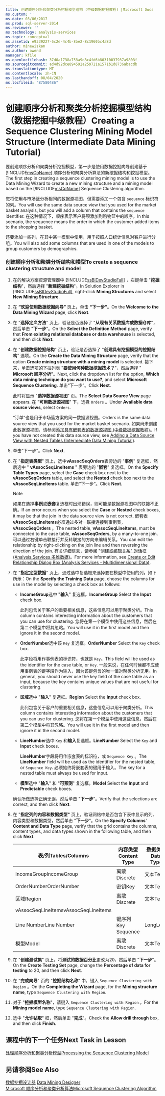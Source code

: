 ```yaml
---
title: 创建顺序分析和聚类分析挖掘模型结构 (中级数据挖掘教程) |Microsoft Docs
ms.custom: ''
ms.date: 03/06/2017
ms.prod: sql-server-2014
ms.reviewer: ''
ms.technology: analysis-services
ms.topic: conceptual
ms.assetid: e9339227-6c2e-4c4b-8be2-8c1960bc4a8d
author: minewiskan
ms.author: owend
manager: kfile
ms.openlocfilehash: 37d0a1738a758a9d8c4fd6b80310037937a9803f
ms.sourcegitcommit: ad4d92dce894592a259721a1571b1d8736abacdb
ms.translationtype: MT
ms.contentlocale: zh-CN
ms.lasthandoff: 08/04/2020
ms.locfileid: "87580486"
---
```

# <a name="creating-a-sequence-clustering-mining-model-structure-intermediate-data-mining-tutorial"></a><span data-ttu-id="51b9f-102">创建顺序分析和聚类分析挖掘模型结构（数据挖掘中级教程）</span><span class="sxs-lookup"><span data-stu-id="51b9f-102">Creating a Sequence Clustering Mining Model Structure (Intermediate Data Mining Tutorial)</span></span>
  <span data-ttu-id="51b9f-103">要创建顺序分析和聚类分析挖掘模型，第一步是使用数据挖掘向导创建基于 [!INCLUDE[msCoName](../includes/msconame-md.md)] 顺序分析和聚类分析算法的新挖掘结构和挖掘模型。</span><span class="sxs-lookup"><span data-stu-id="51b9f-103">The first step in creating a sequence clustering mining model is to use the Data Mining Wizard to create a new mining structure and a mining model based on the [!INCLUDE[msCoName](../includes/msconame-md.md)] Sequence Clustering algorithm.</span></span>  
  
 <span data-ttu-id="51b9f-104">您将使用与市场篮分析相同的数据源视图，但需要添加一个包含 `sequence` 标识符的列。</span><span class="sxs-lookup"><span data-stu-id="51b9f-104">You will use the same data source view that you used for the market basket analysis, but you will add a column that contains the `sequence` identifier.</span></span> <span data-ttu-id="51b9f-105">在这种情况下，顺序表示客户将项添加到购物篮中的顺序。</span><span class="sxs-lookup"><span data-stu-id="51b9f-105">In this scenario, the sequence means the order in which the customer added items to the shopping basket.</span></span>  
  
 <span data-ttu-id="51b9f-106">还要添加一些列，在其中某一模型中使用，用于按照人口统计信息对客户进行分组。</span><span class="sxs-lookup"><span data-stu-id="51b9f-106">You will also add some columns that are used in one of the models to group customers by demographics.</span></span>  
  
### <a name="to-create-a-sequence-clustering-structure-and-model"></a><span data-ttu-id="51b9f-107">创建顺序分析和聚类分析结构和模型</span><span class="sxs-lookup"><span data-stu-id="51b9f-107">To create a sequence clustering structure and model</span></span>  
  
1.  <span data-ttu-id="51b9f-108">在的解决方案资源管理器中 [!INCLUDE[ssBIDevStudioFull](../includes/ssbidevstudiofull-md.md)] ，右键单击 "**挖掘结构**"，然后选择 "**新建挖掘结构**"。</span><span class="sxs-lookup"><span data-stu-id="51b9f-108">In Solution Explorer in [!INCLUDE[ssBIDevStudioFull](../includes/ssbidevstudiofull-md.md)], right-click **Mining Structures** and select **New Mining Structure**.</span></span>  
  
2.  <span data-ttu-id="51b9f-109">在 **“欢迎使用数据挖掘向导”** 页上，单击 **“下一步”**。</span><span class="sxs-lookup"><span data-stu-id="51b9f-109">On the **Welcome to the Data Mining Wizard** page, click **Next**.</span></span>  
  
3.  <span data-ttu-id="51b9f-110">在 "**选择定义方法**" 页上，验证是否选择了 "**从现有关系数据库或数据仓库**"，然后单击 "**下一步**"。</span><span class="sxs-lookup"><span data-stu-id="51b9f-110">On the **Select the Definition Method** page, verify that **From existing relational database or data warehouse** is selected, and then click **Next**.</span></span>  
  
4.  <span data-ttu-id="51b9f-111">在 "**创建数据挖掘结构**" 页上，验证是否选择了 "**创建具有挖掘模型的挖掘结构**" 选项。</span><span class="sxs-lookup"><span data-stu-id="51b9f-111">On the **Create the Data Mining Structure** page, verify that the option **Create mining structure with a mining model** is selected.</span></span> <span data-ttu-id="51b9f-112">接下来，单击选项的下拉列表 "**要使用何种数据挖掘技术？**"，然后选择 " **Microsoft 顺序分析**"。</span><span class="sxs-lookup"><span data-stu-id="51b9f-112">Next, click the dropdown list for the option, **Which data mining technique do you want to use?**, and select **Microsoft Sequence Clustering**.</span></span> <span data-ttu-id="51b9f-113">单击“下一步”。</span><span class="sxs-lookup"><span data-stu-id="51b9f-113">Click **Next**.</span></span>  
  
     <span data-ttu-id="51b9f-114">此时将显示 "**选择数据源视图**" 页。</span><span class="sxs-lookup"><span data-stu-id="51b9f-114">The **Select Data Source View** page appears.</span></span> <span data-ttu-id="51b9f-115">在 "**可用数据源视图**" 下，选择 `Orders` 。</span><span class="sxs-lookup"><span data-stu-id="51b9f-115">Under **Available data source views**, select `Orders`.</span></span>  
  
     <span data-ttu-id="51b9f-116">“订单”也是用于市场篮方案的同一数据源视图。</span><span class="sxs-lookup"><span data-stu-id="51b9f-116">Orders is the same data source view that you used for the market basket scenario.</span></span> <span data-ttu-id="51b9f-117">如果尚未创建此数据源视图，请参阅[添加具有嵌套表的数据源视图 &#40;中级数据挖掘教程&#41;](../../2014/tutorials/adding-a-data-source-view-with-nested-tables-intermediate-data-mining-tutorial.md)。</span><span class="sxs-lookup"><span data-stu-id="51b9f-117">If you have not created this data source view, see [Adding a Data Source View with Nested Tables &#40;Intermediate Data Mining Tutorial&#41;](../../2014/tutorials/adding-a-data-source-view-with-nested-tables-intermediate-data-mining-tutorial.md).</span></span>  
  
5.  <span data-ttu-id="51b9f-118">单击“下一步”。</span><span class="sxs-lookup"><span data-stu-id="51b9f-118">Click **Next**.</span></span>  
  
6.  <span data-ttu-id="51b9f-119">在 "**指定表类型**" 页上，选中**vAssocSeqOrders**表旁边的 "**事例**" 复选框，然后选中 " **vAssocSeqLineItems** " 表旁边的 "**嵌套**" 复选框。</span><span class="sxs-lookup"><span data-stu-id="51b9f-119">On the **Specify Table Types** page, select the **Case** check box next to the **vAssocSeqOrders** table, and select the **Nested** check box next to the **vAssocSeqLineItems** table.</span></span> <span data-ttu-id="51b9f-120">单击“下一步”。</span><span class="sxs-lookup"><span data-stu-id="51b9f-120">Click **Next**.</span></span>  
  
    > [!NOTE]  
    >  <span data-ttu-id="51b9f-121">如果在选择**事例**或**嵌套**复选框时出现错误，则可能是数据源视图中的联接不正确。</span><span class="sxs-lookup"><span data-stu-id="51b9f-121">If an error occurs when you select the **Case** or **Nested** check boxes, it may be that the join in the data source view is not correct.</span></span> <span data-ttu-id="51b9f-122">嵌套表**vAssocSeqLineItems**必须通过多对一联接连接到事例表， **vAssocSeqOrders** 。</span><span class="sxs-lookup"><span data-stu-id="51b9f-122">The nested table, **vAssocSeqLineItems**, must be connected to the case table, **vAssocSeqOrders,** by a many-to-one join.</span></span> <span data-ttu-id="51b9f-123">可以通过右键单击联接行并反转联接的方向来编辑关系。</span><span class="sxs-lookup"><span data-stu-id="51b9f-123">You can edit the relationship by right-clicking on the join line and then reversing the direction of the join.</span></span> <span data-ttu-id="51b9f-124">有关详细信息，请参阅 "[创建或编辑关系" 对话框 &#40;Analysis Services 多维数据&#41;](../../2014/analysis-services/create-or-edit-relationship-dialog-box-analysis-services-multidimensional-data.md)。</span><span class="sxs-lookup"><span data-stu-id="51b9f-124">For more information, see [Create or Edit Relationship Dialog Box &#40;Analysis Services - Multidimensional Data&#41;](../../2014/analysis-services/create-or-edit-relationship-dialog-box-analysis-services-multidimensional-data.md).</span></span>  
  
7.  <span data-ttu-id="51b9f-125">在 "**指定定型数据**" 页上，通过选中复选框来选择要在模型中使用的列，如下所示：</span><span class="sxs-lookup"><span data-stu-id="51b9f-125">On the **Specify the Training Data** page, choose the columns for use in the model by selecting a check box as follows:</span></span>  
  
    -   <span data-ttu-id="51b9f-126">**IncomeGroup**选中 "**输入**" 复选框。</span><span class="sxs-lookup"><span data-stu-id="51b9f-126">**IncomeGroup** Select the **Input** check box.</span></span>  
  
         <span data-ttu-id="51b9f-127">此列包含关于客户的重要相关信息，这些信息可以用于聚类分析。</span><span class="sxs-lookup"><span data-stu-id="51b9f-127">This column contains interesting information about the customers that you can use for clustering.</span></span> <span data-ttu-id="51b9f-128">您将在第一个模型中使用这些信息，然后在第二个模型中将其忽略。</span><span class="sxs-lookup"><span data-stu-id="51b9f-128">You will use it in the first model and then ignore it in the second model.</span></span>  
  
    -   <span data-ttu-id="51b9f-129">**OrderNumber**选中该 `Key` 复选框。</span><span class="sxs-lookup"><span data-stu-id="51b9f-129">**OrderNumber** Select the `Key` check box.</span></span>  
  
         <span data-ttu-id="51b9f-130">此字段将用作事例表的标识符，也就是 `Key`。</span><span class="sxs-lookup"><span data-stu-id="51b9f-130">This field will be used as the identifier for the case table, or `Key`.</span></span> <span data-ttu-id="51b9f-131">一般来说，在任何时候都不应使用事例表的键字段作为输入，因为该键包含的唯一值对聚类分析无用。</span><span class="sxs-lookup"><span data-stu-id="51b9f-131">In general, you should never use the key field of the case table as an input, because the key contains unique values that are not useful for clustering.</span></span>  
  
    -   <span data-ttu-id="51b9f-132">**区域**选中 "**输入**" 复选框。</span><span class="sxs-lookup"><span data-stu-id="51b9f-132">**Region** Select the **Input** check box.</span></span>  
  
         <span data-ttu-id="51b9f-133">此列包含关于客户的重要相关信息，这些信息可以用于聚类分析。</span><span class="sxs-lookup"><span data-stu-id="51b9f-133">This column contains interesting information about the customers that you can use for clustering.</span></span> <span data-ttu-id="51b9f-134">您将在第一个模型中使用这些信息，然后在第二个模型中将其忽略。</span><span class="sxs-lookup"><span data-stu-id="51b9f-134">You will use it in the first model and then ignore it in the second model.</span></span>  
  
    -   <span data-ttu-id="51b9f-135">**LineNumber**选中 `Key` 和**输入**复选框。</span><span class="sxs-lookup"><span data-stu-id="51b9f-135">**LineNumber** Select the `Key` and **Input** check boxes.</span></span>  
  
         <span data-ttu-id="51b9f-136">**LineNumber**字段将用作嵌套表的标识符，或 `Sequence Key` 。</span><span class="sxs-lookup"><span data-stu-id="51b9f-136">The **LineNumber** field will be used as the identifier for the nested table, or `Sequence Key`.</span></span> <span data-ttu-id="51b9f-137">必须始终将嵌套表的键用于输入。</span><span class="sxs-lookup"><span data-stu-id="51b9f-137">The key for a nested table must always be used for input.</span></span>  
  
    -   <span data-ttu-id="51b9f-138">**模型**选中 "**输入**" 和 "**可预测**" 复选框。</span><span class="sxs-lookup"><span data-stu-id="51b9f-138">**Model** Select the **Input** and **Predictable** check boxes.</span></span>  
  
     <span data-ttu-id="51b9f-139">确认所做选择正确无误，然后单击 "**下一步**"。</span><span class="sxs-lookup"><span data-stu-id="51b9f-139">Verify that the selections are correct, and then click **Next**.</span></span>  
  
8.  <span data-ttu-id="51b9f-140">在 "**指定列的内容和数据类型"** 页上，验证网格中是否包含下表中显示的列、内容类型和数据类型，然后单击 "**下一步**"。</span><span class="sxs-lookup"><span data-stu-id="51b9f-140">On the **Specify Columns' Content and Data Type** page, verify that the grid contains the columns, content types, and data types shown in the following table, and then click **Next**.</span></span>  
  
    |<span data-ttu-id="51b9f-141">表/列</span><span class="sxs-lookup"><span data-stu-id="51b9f-141">Tables/Columns</span></span>|<span data-ttu-id="51b9f-142">内容类型</span><span class="sxs-lookup"><span data-stu-id="51b9f-142">Content Type</span></span>|<span data-ttu-id="51b9f-143">数据类型</span><span class="sxs-lookup"><span data-stu-id="51b9f-143">Data Type</span></span>|  
    |---------------------|------------------|---------------|  
    |<span data-ttu-id="51b9f-144">IncomeGroup</span><span class="sxs-lookup"><span data-stu-id="51b9f-144">IncomeGroup</span></span>|<span data-ttu-id="51b9f-145">离散</span><span class="sxs-lookup"><span data-stu-id="51b9f-145">Discrete</span></span>|<span data-ttu-id="51b9f-146">文本</span><span class="sxs-lookup"><span data-stu-id="51b9f-146">Text</span></span>|  
    |<span data-ttu-id="51b9f-147">OrderNumber</span><span class="sxs-lookup"><span data-stu-id="51b9f-147">OrderNumber</span></span>|<span data-ttu-id="51b9f-148">密钥</span><span class="sxs-lookup"><span data-stu-id="51b9f-148">Key</span></span>|<span data-ttu-id="51b9f-149">文本</span><span class="sxs-lookup"><span data-stu-id="51b9f-149">Text</span></span>|  
    |<span data-ttu-id="51b9f-150">区域</span><span class="sxs-lookup"><span data-stu-id="51b9f-150">Region</span></span>|<span data-ttu-id="51b9f-151">离散</span><span class="sxs-lookup"><span data-stu-id="51b9f-151">Discrete</span></span>|<span data-ttu-id="51b9f-152">文本</span><span class="sxs-lookup"><span data-stu-id="51b9f-152">Text</span></span>|  
    |<span data-ttu-id="51b9f-153">vAssocSeqLineItems</span><span class="sxs-lookup"><span data-stu-id="51b9f-153">vAssocSeqLineItems</span></span>|||  
    |<span data-ttu-id="51b9f-154">Line Number</span><span class="sxs-lookup"><span data-stu-id="51b9f-154">Line Number</span></span>|<span data-ttu-id="51b9f-155">键序列</span><span class="sxs-lookup"><span data-stu-id="51b9f-155">Key Sequence</span></span>|<span data-ttu-id="51b9f-156">Long</span><span class="sxs-lookup"><span data-stu-id="51b9f-156">Long</span></span>|  
    |<span data-ttu-id="51b9f-157">模型</span><span class="sxs-lookup"><span data-stu-id="51b9f-157">Model</span></span>|<span data-ttu-id="51b9f-158">离散</span><span class="sxs-lookup"><span data-stu-id="51b9f-158">Discrete</span></span>|<span data-ttu-id="51b9f-159">文本</span><span class="sxs-lookup"><span data-stu-id="51b9f-159">Text</span></span>|  
  
9. <span data-ttu-id="51b9f-160">在 "**创建测试集**" 页上，将**测试的数据百分比**更改为20，然后单击 "**下一步**"。</span><span class="sxs-lookup"><span data-stu-id="51b9f-160">On the **Create Testing Set** page, change the **Percentage of data for testing** to 20, and then click **Next**.</span></span>  
  
10. <span data-ttu-id="51b9f-161">在 "**完成向导**" 页的 "**挖掘结构名称**" 中，键入 `Sequence Clustering with Region` 。</span><span class="sxs-lookup"><span data-stu-id="51b9f-161">On the **Completing the Wizard** page, for the **Mining structure name**, type `Sequence Clustering with Region`.</span></span>  
  
11. <span data-ttu-id="51b9f-162">对于 "**挖掘模型名称**"，请键入 `Sequence Clustering with Region` 。</span><span class="sxs-lookup"><span data-stu-id="51b9f-162">For the **Mining model name**, type `Sequence Clustering with Region`.</span></span>  
  
12. <span data-ttu-id="51b9f-163">选中 "**允许钻取**" 框，然后单击 "**完成**"。</span><span class="sxs-lookup"><span data-stu-id="51b9f-163">Check the **Allow drill through** box, and then click **Finish**.</span></span>  
  
## <a name="next-task-in-lesson"></a><span data-ttu-id="51b9f-164">课程中的下一个任务</span><span class="sxs-lookup"><span data-stu-id="51b9f-164">Next Task in Lesson</span></span>  
 [<span data-ttu-id="51b9f-165">处理顺序分析和聚类分析模型</span><span class="sxs-lookup"><span data-stu-id="51b9f-165">Processing the Sequence Clustering Model</span></span>](../../2014/tutorials/processing-the-sequence-clustering-model.md)  
  
## <a name="see-also"></a><span data-ttu-id="51b9f-166">另请参阅</span><span class="sxs-lookup"><span data-stu-id="51b9f-166">See Also</span></span>  
 <span data-ttu-id="51b9f-167">[数据挖掘设计器](../../2014/analysis-services/data-mining/data-mining-designer.md) </span><span class="sxs-lookup"><span data-stu-id="51b9f-167">[Data Mining Designer](../../2014/analysis-services/data-mining/data-mining-designer.md) </span></span>  
 [<span data-ttu-id="51b9f-168">Microsoft 顺序分析和聚类分析算法</span><span class="sxs-lookup"><span data-stu-id="51b9f-168">Microsoft Sequence Clustering Algorithm</span></span>](../../2014/analysis-services/data-mining/microsoft-sequence-clustering-algorithm.md)  
  
  
